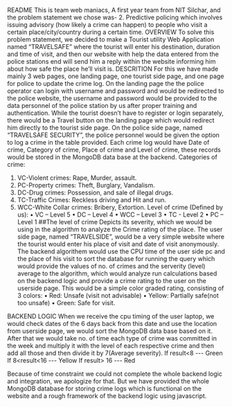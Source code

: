 README
This is team web maniacs, A first year team from NIT Silchar, and the problem statement we chose was-
2. Predictive policing which involves issuing advisory (how likely a crime can happen) to people who visit a certain place/city/country during a certain time.
OVERVIEW
To solve this problem statement, we decided to make a Tourist utility Web Application named “TRAVELSAFE” where the tourist will enter his destination, duration and time of visit, and then our website with help the data entered from the police stations end will send him a reply within the website informing him about how safe the place he’ll visit is.
DESCRITION
For this we have made mainly 3 web pages, one landing page, one tourist side page, and one page for police to update the crime log. 
On the landing page the the police operator can login with username and password and would be redirected to the police website, the username and password would be provided to the data personnel of the police station by us after proper training and authentication. While the tourist doesn’t have to register or login separately, there would be a Travel button on the landing page which would redirect him directly to the tourist side page.
On the police side page, named “TRAVELSAFE SECURITY”, the police personnel would be given the option to log a crime in the table provided. Each crime log would have Date of crime, Category of crime, Place of crime and Level of crime, these records would be stored in the MongoDB data base at the backend.
Categories of crime:
1.	VC-Violent crimes: Rape, Murder, assault.
2.	PC-Property crimes: Theft, Burglary, Vandalism.
3.	DC-Drug crimes: Possession, and sale of illegal drugs.
4.	TC-Traffic Crimes: Reckless driving and Hit and run.
5.	WCC-White Collar crimes: Bribery, Extortion.
Level of crime (Defined by us):
•	VC – Level 5
•	DC – Level 4
•	WCC – Level 3
•	TC - Level 2
•	PC – Level 1
##The level of crime Depicts its severity, which we would be using in the algorithm to analyze the Crime rating of the place.
The user side page, named “TRAVELSIDE”, would be a very simple website where the tourist would enter his place of visit and date of visit anonymously. The backend algorithem would use the CPU time of the user side pc and the place of his visit to sort the database for running the query which would provide the values of no. of crimes and the serverity (level) average to the algorithm, which would analyze run calculations based on the backend logic and provide a crime rating to the user on the userside page. This would be a simple color graded rating, consisting of 3 colors:
•	Red: Unsafe (visit not advisable)
•	Yellow: Partially safe(not too unsafe)
•	Green: Safe for visit.

BACKEND LOGIC
When we receive the cpu timing of the user laptop, we would check dates of the 6 days back from this date and use the location from userside page, we would sort the MongoDB data base based on it. 
After that we would take no. of time each type of crime was committed in the week and multiply it with the level of each respective crime and then add all those and then divide it by 7(Average severity).
If result<8 --- Green
If  8<result<16 --- Yellow
If result> 16 --- Red

Because of time constraint we could not complete the whole backend logic and integration, we apologize for that. But we have provided the whole MongoDB database for storing crime logs which is functional on the website and a rough framework of the backend logic using javascript.

